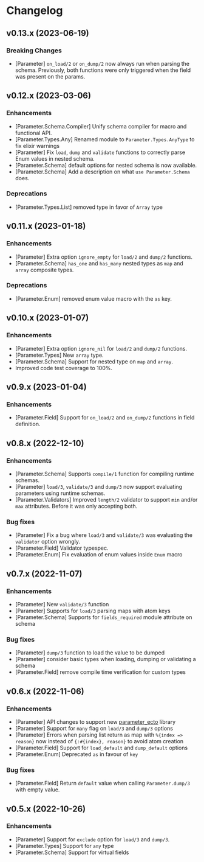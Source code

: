 # Changelog

## v0.13.x (2023-06-19)
### Breaking Changes

* [Parameter] `on_load/2` or `on_dump/2` now always run when parsing the schema. Previously, both functions were only triggered when the field was present on the params.

## v0.12.x (2023-03-06)
### Enhancements

* [Parameter.Schema.Compiler] Unify schema compiler for macro and functional API.
* [Parameter.Types.Any] Renamed module to `Parameter.Types.AnyType` to fix elixir warnings
* [Parameter] Fix `load`, `dump` and `validate` functions to correctly parse Enum values in nested schema.
* [Parameter.Schema] default options for nested schema is now available.
* [Parameter.Schema] Add a description on what `use Parameter.Schema` does.

### Deprecations

* [Parameter.Types.List] removed type in favor of `Array` type

## v0.11.x (2023-01-18)

### Enhancements

* [Parameter] Extra option `ignore_empty` for `load/2` and `dump/2` functions.
* [Parameter.Schema] `has_one` and `has_many` nested types as `map` and `array` composite types.

### Deprecations

* [Parameter.Enum] removed enum value macro with the `as` key.

## v0.10.x (2023-01-07)

### Enhancements

* [Parameter] Extra option `ignore_nil` for `load/2` and `dump/2` functions.
* [Parameter.Types] New `array` type.
* [Parameter.Schema] Support for nested type on `map` and `array`.
* Improved code test coverage to 100%.

## v0.9.x (2023-01-04)

### Enhancements

* [Parameter.Field] Support for `on_load/2` and `on_dump/2` functions in field definition.

## v0.8.x (2022-12-10)

### Enhancements

* [Parameter.Schema] Supports `compile/1` function for compiling runtime schemas.
* [Parameter] `load/3`, `validate/3` and `dump/3` now support evaluating parameters using runtime schemas.
* [Parameter.Validators] Improved `length/2` validator to support `min` and/or `max` attributes. Before it was only accepting both.

### Bug fixes
* [Parameter] Fix a bug where `load/3` and `validate/3` was evaluating the `validator` option wrongly.
* [Parameter.Field] Validator typespec.
* [Parameter.Enum] Fix evaluation of enum values inside `Enum` macro

## v0.7.x (2022-11-07)

### Enhancements

* [Parameter] New `validate/3` function
* [Parameter] Supports for `load/3` parsing maps with atom keys
* [Parameter.Schema] Supports for `fields_required` module attribute on schema

### Bug fixes

* [Parameter] `dump/3` function to load the value to be dumped
* [Parameter] consider basic types when loading, dumping or validating a schema
* [Parameter.Field] remove compile time verification for custom types

## v0.6.x (2022-11-06)

### Enhancements

  * [Parameter] API changes to support new [parameter_ecto](https://github.com/phcurado/parameter_ecto) library
  * [Parameter] Support for `many` flag on  `load/3` and `dump/3` options
  * [Parameter] Errors when parsing list return as map with `%{index => reason}` now instead of `{:#{index}, reason}` to avoid atom creation
  * [Parameter.Field] Support for `load_default` and `dump_default` options
  * [Parameter.Enum] Deprecated `as` in favour of `key`

### Bug fixes

  * [Parameter.Field] Return `default` value when calling `Parameter.dump/3` with empty value.

## v0.5.x (2022-10-26)

### Enhancements

  * [Parameter] Support for `exclude` option for `load/3` and `dump/3`.
  * [Parameter.Types] Support for `any` type
  * [Parameter.Schema] Support for virtual fields